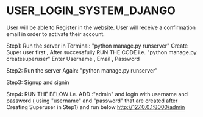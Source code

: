# USER_LOGIN_SYSTEM_DJANGO
User will be able to Register in the website. User will receive a confirmation email in order to activate their account.


Step1:
Run the server in Terminal:  "python manage.py runserver" 
Create Super user first , After successfully RUN THE CODE i.e. "python manage.py createsuperuser" 
Enter Username , Email , Password 

Step2:
Run the server Again:  "python manage.py runserver"

Step3:
Signup and signin 

Step4:
RUN THE BELOW i.e. ADD :"admin"  and login with username and password ( using "username" and "password" that are created after Creating Superuser in Step1) and run below
http://127.0.0.1:8000/admin

